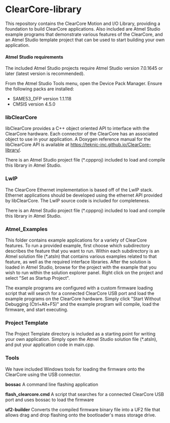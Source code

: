 # ClearCore-library 

This repository contains the ClearCore Motion and I/O Library, providing a foundation to build ClearCore applications. Also included are Atmel Studio example programs that demonstrate various features of the ClearCore, and an Atmel Studio template project that can be used to start building your own application.

#### Atmel Studio requirements

The included Atmel Studio projects require Atmel Studio version 7.0.1645 or later (latest version is recommended).

From the Atmel Studio Tools menu, open the Device Pack Manager. Ensure the following packs are installed:
* SAME53_DFP version 1.1.118
* CMSIS version 4.5.0

### libClearCore

libClearCore provides a C++ object oriented API to interface with the ClearCore hardware. Each connector of the ClearCore has an associated object to use in your application. A Doxygen reference manual for the libClearCore API is available at https://teknic-inc.github.io/ClearCore-library/.

There is an Atmel Studio project file (*.cppproj) included to load and compile this library in Atmel Studio.

### LwIP

The ClearCore Ethernet implementation is based off of the LwIP stack. Ethernet applications should be developed using the ethernet API provided by libClearCore. The LwIP source code is included for completeness.

There is an Atmel Studio project file (*.cppproj) included to load and compile this library in Atmel Studio.

### Atmel_Examples

This folder contains example applications for a variety of ClearCore features. To run a provided example, first choose which subdirectory describes the feature that you want to run. Within each subdirectory is an Atmel solution file (*.atsln) that contains various examples related to that feature, as well as the required interface libraries. After the solution is loaded in Atmel Studio, browse for the project with the example that you wish to run within the solution explorer panel. Right click on the project and select "Set as Startup Project". 

The example programs are configured with a custom firmware loading script that will search for a connected ClearCore USB port and load the example programs on the ClearCore hardware. Simply click "Start Without Debugging (Ctrl+Alt+F5)" and the example program will compile, load the firmware, and start executing.

### Project Template
The Project Template directory is included as a starting point for writing your own application. Simply open the Atmel Studio solution file (*.atsln), and put your application code in main.cpp.

### Tools

We have included Windows tools for loading the firmware onto the ClearCore using the USB connector. 

**bossac** A command line flashing application

**flash_clearcore.cmd** A script that searches for a connected ClearCore USB port and uses bossac to load the firmware

**uf2-builder** Converts the compiled firmware binary file into a UF2 file that allows drag and drop flashing onto the bootloader's mass storage drive.
